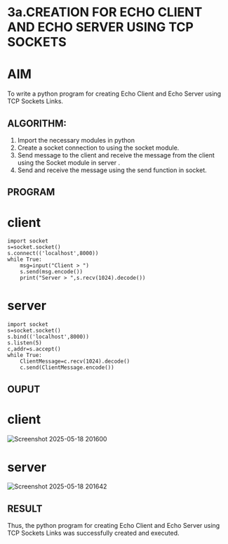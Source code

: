 # 3a.CREATION FOR ECHO CLIENT AND ECHO SERVER USING TCP SOCKETS
# AIM
To write a python program for creating Echo Client and Echo Server using TCP
Sockets Links.
## ALGORITHM:
1. Import the necessary modules in python
2. Create a socket connection to using the socket module.
3. Send message to the client and receive the message from the client using the Socket module in
 server .
4. Send and receive the message using the send function in socket.
## PROGRAM
# client
```
import socket
s=socket.socket() 
s.connect(('localhost',8000))
while True: 
    msg=input("Client > ")
    s.send(msg.encode())
    print("Server > ",s.recv(1024).decode())  
```
# server
```
import socket
s=socket.socket() 
s.bind(('localhost',8000)) 
s.listen(5)
c,addr=s.accept()
while True: 
    ClientMessage=c.recv(1024).decode()
    c.send(ClientMessage.encode()) 
```
## OUPUT
# client

![Screenshot 2025-05-18 201600](https://github.com/user-attachments/assets/9af9d705-5000-4d10-8859-91338b9398fe)

# server 

![Screenshot 2025-05-18 201642](https://github.com/user-attachments/assets/f01c47c3-bec1-4a95-9d39-3670c6ea1e66)

## RESULT
Thus, the python program for creating Echo Client and Echo Server using TCP Sockets Links 
was successfully created and executed.
